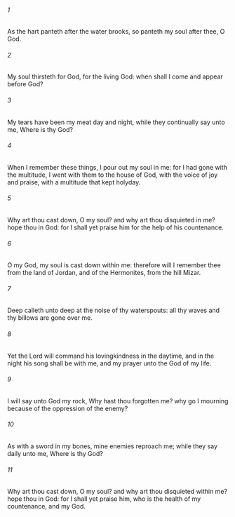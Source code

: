 ###### 1
As the hart panteth after the water brooks, so panteth my soul after thee, O God.

###### 2
My soul thirsteth for God, for the living God: when shall I come and appear before God?

###### 3
My tears have been my meat day and night, while they continually say unto me, Where is thy God?

###### 4
When I remember these things, I pour out my soul in me: for I had gone with the multitude, I went with them to the house of God, with the voice of joy and praise, with a multitude that kept holyday.

###### 5
Why art thou cast down, O my soul? and why art thou disquieted in me? hope thou in God: for I shall yet praise him for the help of his countenance.

###### 6
O my God, my soul is cast down within me: therefore will I remember thee from the land of Jordan, and of the Hermonites, from the hill Mizar.

###### 7
Deep calleth unto deep at the noise of thy waterspouts: all thy waves and thy billows are gone over me.

###### 8
Yet the Lord will command his lovingkindness in the daytime, and in the night his song shall be with me, and my prayer unto the God of my life.

###### 9
I will say unto God my rock, Why hast thou forgotten me? why go I mourning because of the oppression of the enemy?

###### 10
As with a sword in my bones, mine enemies reproach me; while they say daily unto me, Where is thy God?

###### 11
Why art thou cast down, O my soul? and why art thou disquieted within me? hope thou in God: for I shall yet praise him, who is the health of my countenance, and my God.

